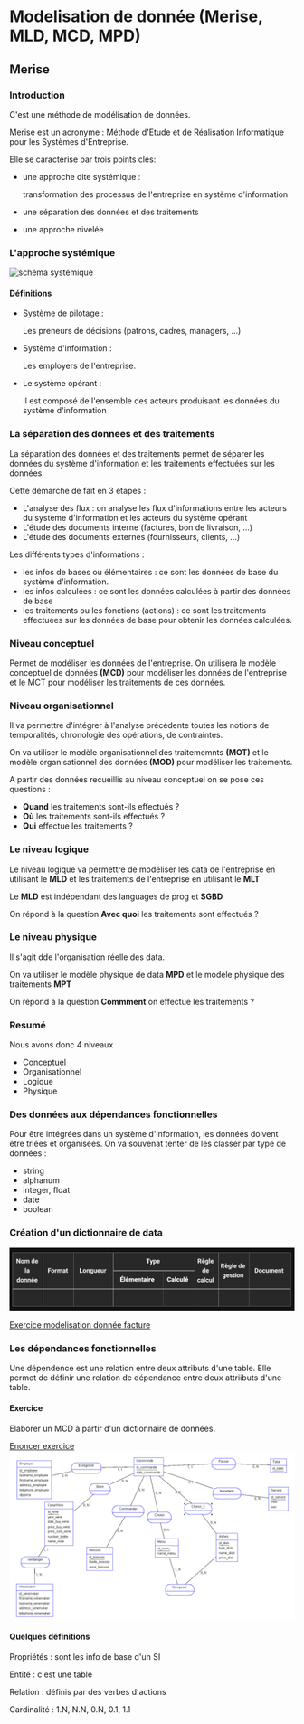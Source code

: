 # Modelisation de donnée (Merise, MLD, MCD, MPD)

## Merise
### Introduction

C'est une méthode de modélisation de données.

Merise est un acronyme : Méthode d'Etude et de Réalisation Informatique pour les Systèmes d'Entreprise. 

Elle se caractérise par trois points clés:
  - une approche dite systémique :

    transformation des processus de l'entreprise en système d'information 

  - une séparation des données et des traitements
  - une approche nivelée

### L'approche systémique

![schéma systémique](./img/modelisation/syst%C3%A9mique.png)

#### Définitions
 - Système de pilotage :

    Les preneurs de décisions (patrons, cadres, managers, ...)

 - Système d'information :

    Les employers de l'entreprise.

 - Le système opérant :
    
    Il est composé de l'ensemble des acteurs produisant les données du système d'information


### La séparation des donnees et des traitements

La séparation des données et des traitements permet de séparer les données du système d'information et les traitements effectuées sur les données. 

Cette démarche de fait en 3 étapes :
- L'analyse des flux : on analyse les flux d'informations entre les acteurs du système d'information et les acteurs du système opérant
- L'étude des documents interne (factures, bon de livraison, ...)
- L'étude des documents externes (fournisseurs, clients, ...)

Les différents types d'informations :
- les infos de bases ou élémentaires : ce sont les données de base du système d'information. 
- les infos calculées : ce sont les données calculées à partir des données de base
- les traitements ou les fonctions (actions) : ce sont les traitements effectuées sur les données de base pour obtenir les données calculées. 

### Niveau conceptuel
Permet de modéliser les données de l'entreprise. 
On utilisera le modèle conceptuel de données **(MCD)** pour modéliser les données de l'entreprise et le MCT pour modéliser les traitements de ces données.

### Niveau organisationnel
Il va permettre d'intégrer à l'analyse précédente toutes les notions de temporalités, chronologie des opérations, de contraintes. 

On va utiliser le modèle organisationnel des traitememnts **(MOT)** et le modèle organisationnel des données **(MOD)** pour modéliser les traitements.

A partir des données recueillis au niveau conceptuel on se pose ces questions : 
- **Quand** les traitements sont-ils effectués ? 
- **Où** les traitements sont-ils effectués ? 
- **Qui** effectue les traitements ?

### Le niveau logique

Le niveau logique va permettre de modéliser les data de l'entreprise en utilisant le **MLD** et les traitements de l'entreprise en utilisant le **MLT**

Le **MLD** est indépendant des languages de prog et **SGBD**

On répond à la question **Avec quoi** les traitements sont effectués ?

### Le niveau physique

Il s'agit dde l'organisation réelle des data. 

On va utiliser le modèle physique de data **MPD** et le modèle physique des traitements **MPT**

On répond à la question **Commment** on effectue les traitements ?

### **Resumé**
Nous avons donc 4 niveaux
- Conceptuel
- Organisationnel
- Logique
- Physique

### Des données aux dépendances fonctionnelles

Pour être intégrées dans un système d'information, les données doivent être triées et organisées. On va souvenat tenter de les classer par type de données :
- string
- alphanum
- integer, float
- date
- boolean

### Création d'un dictionnaire de data
![dico data](./img/modelisation/dico_data.png)

[Exercice modelisation donnée facture](./Exercice/dictionnaire_data.md)

### Les dépendances fonctionnelles

Une dépendence est une relation entre deux attributs d'une table. Elle permet de définir une relation de dépendance entre deux attriibuts d'une table. 

#### Exercice
Elaborer un MCD à partir d'un dictionnaire de données.
 
[Enoncer exercice](./Exercice/image-14.png)
![modélisation exercice](./img/modelisation/Exercice/restaurant.jpg)

#### Quelques définitions 
Propriétés : sont les info de base d'un SI

Entité : c'est une table

Relation : définis par des verbes d'actions  

Cardinalité : 1.N, N.N, 0.N, 0.1, 1.1